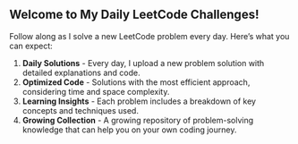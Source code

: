 <h2>Welcome to My Daily LeetCode Challenges!</h2>
<p>Follow along as I solve a new LeetCode problem every day. Here’s what you can expect:</p>
<ol>
  <li><strong>Daily Solutions</strong> - Every day, I upload a new problem solution with detailed explanations and code.</li>
  <li><strong>Optimized Code</strong> - Solutions with the most efficient approach, considering time and space complexity.</li>
  <li><strong>Learning Insights</strong> - Each problem includes a breakdown of key concepts and techniques used.</li>
  <li><strong>Growing Collection</strong> - A growing repository of problem-solving knowledge that can help you on your own coding journey.</li>
</ol>
